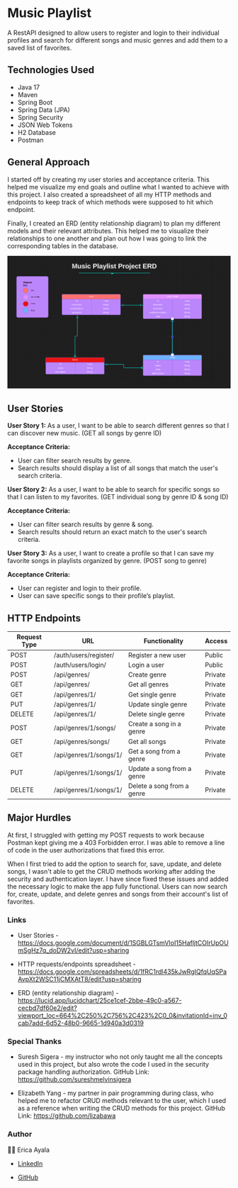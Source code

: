 # Music Playlist

A RestAPI designed to allow users to register and login to their individual profiles and search for different songs and music genres and add them to a saved list of favorites.

## Technologies Used

* Java 17
* Maven
* Spring Boot
* Spring Data (JPA)
* Spring Security
* JSON Web Tokens
* H2 Database
* Postman



## General Approach

I started off by creating my user stories and acceptance criteria. This helped me visualize my end goals and outline what I wanted to achieve with this project. I also created a spreadsheet of all my HTTP methods and endpoints to keep track of which methods were supposed to hit which endpoint.

Finally, I created an ERD (entity relationship diagram) to plan my different models and their relevant attributes. This helped me to visualize their relationships to one another and plan out how I was going to link the corresponding tables in the database.


<img src="./images/PlaylistERD.png" alt="ERD">



## User Stories 

<b>User Story 1:</b>
As a user, I want to be able to search different genres so that I can discover new music. (GET all songs by genre ID)

<b>Acceptance Criteria:</b>
* User can filter search results by genre.
* Search results should display a list of all songs that match the user's search criteria.


<b>User Story 2:</b>
As a user, I want to be able to search for specific songs so that I can listen to my favorites. (GET individual song by genre ID & song ID)

<b>Acceptance Criteria:</b>
* User can filter search results by genre & song.
* Search results should return an exact match to the user's search criteria.


<b>User Story 3:</b>
As a user, I want to create a profile so that I can save my favorite songs in playlists organized by genre. (POST song to genre)

<b>Acceptance Criteria:</b> 
* User can register and login to their profile.
* User can save specific songs to their profile’s playlist.



## HTTP Endpoints

| Request Type | URL                    | Functionality              | Access  | 
|--------------|------------------------|----------------------------|---------|
| POST         | /auth/users/register/  | Register a new user        | Public  |
| POST         | /auth/users/login/     | Login a user               | Public  |
| POST         | /api/genres/           | Create genre               | Private |
| GET          | /api/genres/           | Get all genres             | Private |
| GET          | /api/genres/1/         | Get single  genre          | Private |
| PUT          | /api/genres/1/         | Update single genre        | Private |
| DELETE       | /api/genres/1/         | Delete single genre        | Private |
| POST         | /api/genres/1/songs/   | Create a song in a genre   | Private |
| GET          | /api/genres/songs/     | Get all songs              | Private |
| GET          | /api/genres/1/songs/1/ | Get a song from a genre    | Private |
| PUT          | /api/genres/1/songs/1/ | Update a song from a genre | Private |
| DELETE       | /api/genres/1/songs/1/ | Delete a song from a genre | Private |



## Major Hurdles

At first, I struggled with getting my POST requests to work because Postman kept giving me a 403 Forbidden error. I was able to remove a line of code in the user authorizations that fixed this error.

When I first  tried to add the option to search for, save, update, and delete songs, I wasn't able to get the CRUD methods working after adding the security and authentication layer. I have since fixed these issues and added the necessary logic to make the app fully functional. Users can now search for, create, update, and delete genres and songs from their account's list of favorites. 



### Links
* User Stories - https://docs.google.com/document/d/1SGBLGTsmVIoI15HafljtCOIrUpOUmSgHz7q_doDW2vI/edit?usp=sharing

* HTTP requests/endpoints spreadsheet - https://docs.google.com/spreadsheets/d/1fRC1rdl435kJwRgIQfqUqSPaAvpXt2WSC11jCMXAtT8/edit?usp=sharing

* ERD (entity relationship diagram) - https://lucid.app/lucidchart/25ce1cef-2bbe-49c0-a567-cecbd7df60e2/edit?viewport_loc=664%2C250%2C756%2C423%2C0_0&invitationId=inv_0cab7add-6d52-48b0-9665-1d940a3d0319



### Special Thanks

* Suresh Sigera - my instructor who not only taught me all the concepts used in this project, but also wrote the code I used in the security package handling authorization. GitHub Link: https://github.com/sureshmelvinsigera

* Elizabeth Yang - my partner in pair programming during class, who helped me to refactor CRUD methods relevant to the user, which I used as a reference when writing the CRUD methods for this project. GitHub Link: https://github.com/lizabawa


### Author

:woman_technologist: Erica Ayala

* [LinkedIn](https://www.linkedin.com/in/ayalavirtual)

* [GitHub](https://www.github.com/AyalaVirtual) 



